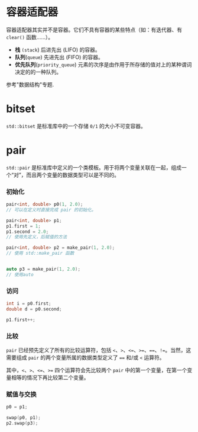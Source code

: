 # 容器适配器

容器适配器其实并不是容器。它们不具有容器的某些特点（如：有迭代器、有 `clear()` 函数……）。

- **栈** `(stack`) 后进先出 (LIFO) 的容器。
- **队列**(`queue`) 先进先出 (FIFO) 的容器。
- **优先队列**(`priority_queue`) 元素的次序是由作用于所存储的值对上的某种谓词决定的的一种队列。

参考"数据结构"专题.



# bitset

`std::bitset` 是标准库中的一个存储 `0/1` 的大小不可变容器。







# pair

`std::pair` 是标准库中定义的一个类模板。用于将两个变量关联在一起，组成一个“对”，而且两个变量的数据类型可以是不同的。



### 初始化

```cpp
pair<int, double> p0(1, 2.0);
// 可以在定义时直接完成 pair 的初始化。

pair<int, double> p1;
p1.first = 1;
p1.second = 2.0;
// 使用先定义，后赋值的方法

pair<int, double> p2 = make_pair(1, 2.0);
// 使用 std::make_pair 函数


auto p3 = make_pair(1, 2.0);
// 使用auto

```



### 访问

```cpp
int i = p0.first;
double d = p0.second;

p1.first++;
```



### 比较

`pair` 已经预先定义了所有的比较运算符，包括 `<`、`>`、`<=`、`>=`、`==`、`!=`。当然，这需要组成 `pair` 的两个变量所属的数据类型定义了 `==` 和/或 `<` 运算符。

其中，`<`、`>`、`<=`、`>=` 四个运算符会先比较两个 `pair` 中的第一个变量，在第一个变量相等的情况下再比较第二个变量。



### 赋值与交换

```cpp
p0 = p1;

swap(p0, p1);
p2.swap(p3);
```

